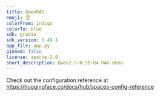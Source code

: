```yaml
---
title: QwenRAG
emoji: 🏆
colorFrom: indigo
colorTo: blue
sdk: gradio
sdk_version: 5.49.1
app_file: app.py
pinned: false
license: apache-2.0
short_description: Qwen2.5-0.5B-Q4 RAG demo
---
```


Check out the configuration reference at https://huggingface.co/docs/hub/spaces-config-reference
